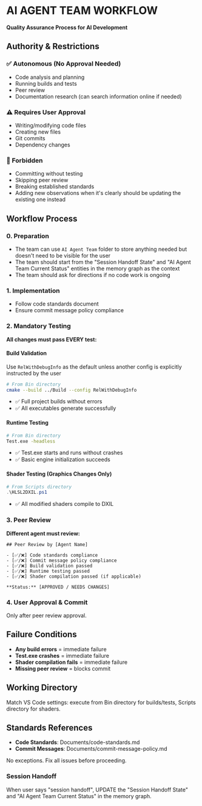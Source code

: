 # AI AGENT TEAM WORKFLOW

**Quality Assurance Process for AI Development**

## Authority & Restrictions

### ✅ Autonomous (No Approval Needed)

- Code analysis and planning
- Running builds and tests
- Peer review
- Documentation research (can search information online if needed)

### ⚠️ Requires User Approval  

- Writing/modifying code files
- Creating new files
- Git commits
- Dependency changes

### 🚫 Forbidden

- Committing without testing
- Skipping peer review
- Breaking established standards
- Adding new observations when it's clearly should be updating the existing one instead

## Workflow Process

### 0. Preparation

- The team can use `AI Agent Team` folder to store anything needed but doesn't need to be visible for the user
- The team should start from the "Session Handoff State" and "AI Agent Team Current Status" entities in the memory graph as the context
- The team should ask for directions if no code work is ongoing

### 1. Implementation

- Follow code standards document
- Ensure commit message policy compliance

### 2. Mandatory Testing

**All changes must pass EVERY test:**

#### Build Validation

Use `RelWithDebugInfo` as the default unless another config is explicitly instructed by the user

```bash
# From Bin directory
cmake --build ../Build --config RelWithDebugInfo
```

- ✅ Full project builds without errors
- ✅ All executables generate successfully

#### Runtime Testing  

```bash
# From Bin directory
Test.exe -headless
```

- ✅ Test.exe starts and runs without crashes
- ✅ Basic engine initialization succeeds

#### Shader Testing (Graphics Changes Only)

```powershell
# From Scripts directory
.\HLSL2DXIL.ps1
```

- ✅ All modified shaders compile to DXIL

### 3. Peer Review

**Different agent must review:**

```
## Peer Review by [Agent Name]

- [✅/❌] Code standards compliance
- [✅/❌] Commit message policy compliance
- [✅/❌] Build validation passed
- [✅/❌] Runtime testing passed
- [✅/❌] Shader compilation passed (if applicable)

**Status:** [APPROVED / NEEDS CHANGES]
```

### 4. User Approval & Commit

Only after peer review approval.

## Failure Conditions

- **Any build errors** = immediate failure
- **Test.exe crashes** = immediate failure  
- **Shader compilation fails** = immediate failure
- **Missing peer review** = blocks commit

## Working Directory

Match VS Code settings: execute from Bin directory for builds/tests, Scripts directory for shaders.

## Standards References

- **Code Standards**: Documents/code-standards.md
- **Commit Messages**: Documents/commit-message-policy.md

No exceptions. Fix all issues before proceeding.

### Session Handoff

When user says "session handoff", UPDATE the "Session Handoff State" and "AI Agent Team Current Status" in the memory graph.
